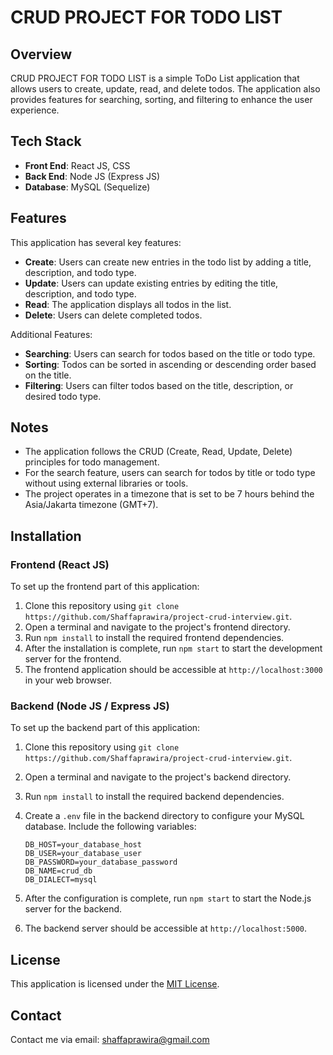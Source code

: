 # CRUD PROJECT FOR TODO LIST

## Overview

CRUD PROJECT FOR TODO LIST is a simple ToDo List application that allows users to create, update, read, and delete todos. The application also provides features for searching, sorting, and filtering to enhance the user experience.

## Tech Stack

- **Front End**: React JS, CSS
- **Back End**: Node JS (Express JS)
- **Database**: MySQL (Sequelize)

## Features

This application has several key features:

- **Create**: Users can create new entries in the todo list by adding a title, description, and todo type.
- **Update**: Users can update existing entries by editing the title, description, and todo type.
- **Read**: The application displays all todos in the list.
- **Delete**: Users can delete completed todos.

Additional Features:

- **Searching**: Users can search for todos based on the title or todo type.
- **Sorting**: Todos can be sorted in ascending or descending order based on the title.
- **Filtering**: Users can filter todos based on the title, description, or desired todo type.

## Notes

- The application follows the CRUD (Create, Read, Update, Delete) principles for todo management.
- For the search feature, users can search for todos by title or todo type without using external libraries or tools.
- The project operates in a timezone that is set to be 7 hours behind the Asia/Jakarta timezone (GMT+7).

## Installation

### Frontend (React JS)

To set up the frontend part of this application:

1. Clone this repository using `git clone https://github.com/Shaffaprawira/project-crud-interview.git`.
2. Open a terminal and navigate to the project's frontend directory.
3. Run `npm install` to install the required frontend dependencies.
4. After the installation is complete, run `npm start` to start the development server for the frontend.
5. The frontend application should be accessible at `http://localhost:3000` in your web browser.

### Backend (Node JS / Express JS)

To set up the backend part of this application:

1. Clone this repository using `git clone https://github.com/Shaffaprawira/project-crud-interview.git`.
2. Open a terminal and navigate to the project's backend directory.
3. Run `npm install` to install the required backend dependencies.
4. Create a `.env` file in the backend directory to configure your MySQL database. Include the following variables:

   ```env
   DB_HOST=your_database_host
   DB_USER=your_database_user
   DB_PASSWORD=your_database_password
   DB_NAME=crud_db
   DB_DIALECT=mysql

   ```

5. After the configuration is complete, run `npm start` to start the Node.js server for the backend.
6. The backend server should be accessible at `http://localhost:5000`.

## License

This application is licensed under the [MIT License](LICENSE).

## Contact

Contact me via email: shaffaprawira@gmail.com
